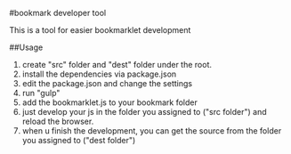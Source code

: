 #bookmark developer tool

This is a tool for easier bookmarklet development

##Usage

1. create "src" folder and "dest" folder under the root.
2. install the dependencies via package.json
3. edit the package.json and change the settings
4. run "gulp"
5. add the bookmarklet.js to your bookmark folder 
6. just develop your js in the folder you assigned to ("src folder") and reload the browser.
7. when u finish the development, you can get the source from the folder you assigned to ("dest folder")